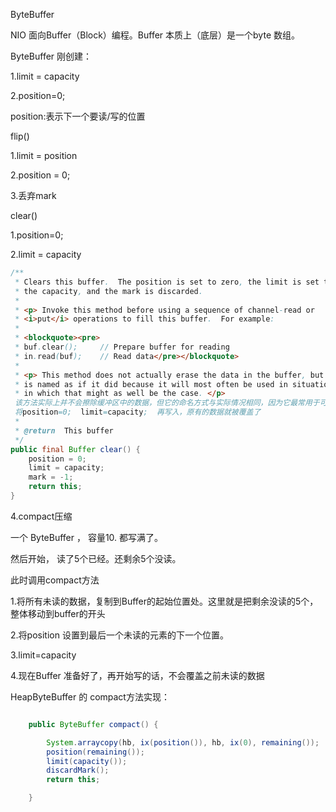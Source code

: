 ByteBuffer

NIO 面向Buffer（Block）编程。Buffer 本质上（底层）是一个byte 数组。



ByteBuffer 刚创建：

1.limit = capacity

2.position=0;



position:表示下一个要读/写的位置



flip()

1.limit = position

2.position = 0;

3.丢弃mark



clear()

1.position=0;

2.limit = capacity



```java
/**
 * Clears this buffer.  The position is set to zero, the limit is set to
 * the capacity, and the mark is discarded.
 *
 * <p> Invoke this method before using a sequence of channel-read or
 * <i>put</i> operations to fill this buffer.  For example:
 *
 * <blockquote><pre>
 * buf.clear();     // Prepare buffer for reading
 * in.read(buf);    // Read data</pre></blockquote>
 *
 * <p> This method does not actually erase the data in the buffer, but it
 * is named as if it did because it will most often be used in situations
 * in which that might as well be the case. </p>
 该方法实际上并不会擦除缓冲区中的数据，但它的命名方式与实际情况相同，因为它最常用于可能是这种情况的情况下。
 将position=0;  limit=capacity;  再写入，原有的数据就被覆盖了
 *
 * @return  This buffer
 */
public final Buffer clear() {
    position = 0;
    limit = capacity;
    mark = -1;
    return this;
}
```



4.compact压缩



一个  ByteBuffer ， 容量10. 都写满了。

然后开始， 读了5个已经。还剩余5个没读。

此时调用compact方法

1.将所有未读的数据，复制到Buffer的起始位置处。这里就是把剩余没读的5个，整体移动到buffer的开头

2.将position 设置到最后一个未读的元素的下一个位置。

3.limit=capacity

4.现在Buffer 准备好了，再开始写的话，不会覆盖之前未读的数据

HeapByteBuffer 的 compact方法实现：

```java

    public ByteBuffer compact() {

        System.arraycopy(hb, ix(position()), hb, ix(0), remaining());
        position(remaining());
        limit(capacity());
        discardMark();
        return this;

    }

```





